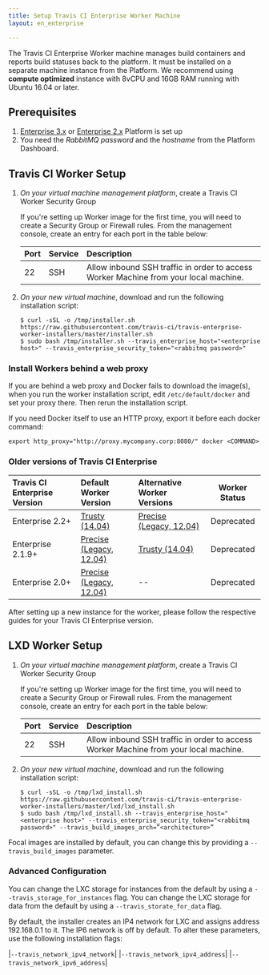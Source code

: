 ```yaml
---
title: Setup Travis CI Enterprise Worker Machine
layout: en_enterprise

---
```


The Travis CI Enterprise Worker machine manages build containers and reports build
statuses back to the platform. It must be installed on a separate machine
instance from the Platform. We recommend using **compute optimized** instance 
with 8vCPU and 16GB RAM running with Ubuntu 16.04 or later.

## Prerequisites 
1. [Enterprise 3.x](/user/enterprise/tcie-3.x-setting-up-travis-ci-enterprise/#1-setting-up-enterprise-platform) or [Enterprise 2.x](/user/enterprise/setting-up-travis-ci-enterprise/#1-setting-up-enterprise-platform-virtual-machine) Platform is set up
2. You need the *RabbitMQ password* and the *hostname* from the Platform Dashboard.

## Travis CI Worker Setup

1. *On your virtual machine management platform*, create a Travis CI Worker Security Group

    If you're setting up Worker image for the first time, you will need to create
    a Security Group or Firewall rules. From the management console, create an entry for
    each port in the table below:

    | Port | Service | Description |
    |:-----|:--------|:------------|
    | 22   | SSH     | Allow inbound SSH traffic in order to access Worker Machine from your local machine. |

1. *On your new virtual machine*, download and run the following installation script:

    ```
    $ curl -sSL -o /tmp/installer.sh https://raw.githubusercontent.com/travis-ci/travis-enterprise-worker-installers/master/installer.sh
    $ sudo bash /tmp/installer.sh --travis_enterprise_host="<enterprise host>" --travis_enterprise_security_token="<rabbitmq password>"
    ```

### Install Workers behind a web proxy

If you are behind a web proxy and Docker fails to download the image(s), when you run the worker installation script, edit `/etc/default/docker` and set your proxy there.
Then rerun the installation script.  

If you need Docker itself to use an HTTP proxy, export it before each docker command:

```
export http_proxy="http://proxy.mycompany.corp:8080/" docker <COMMAND>
```

### Older versions of Travis CI Enterprise

| Travis CI Enterprise Version | Default Worker Version                               | Alternative Worker Versions                          | Worker Status |
|:-----------------------------|:-----------------------------------------------------|:-----------------------------------------------------|:-------------:|
| Enterprise 2.2+              | [Trusty (14.04)](/user/enterprise/trusty/)           | [Precise (Legacy, 12.04)](/user/enterprise/precise/) | Deprecated    |
| Enterprise 2.1.9+            | [Precise (Legacy, 12.04)](/user/enterprise/precise/) | [Trusty (14.04)](/user/enterprise/trusty/)           | Deprecated    |
| Enterprise 2.0+              | [Precise (Legacy, 12.04)](/user/enterprise/precise/) | --                                                   | Deprecated    |

After setting up a new instance for the worker, please follow the respective guides for your Travis CI Enterprise version.

## LXD Worker Setup

1. *On your virtual machine management platform*, create a Travis CI Worker Security Group

    If you're setting up Worker image for the first time, you will need to create
    a Security Group or Firewall rules. From the management console, create an entry for
    each port in the table below:

    | Port | Service | Description |
    |:-----|:--------|:------------|
    | 22   | SSH     | Allow inbound SSH traffic in order to access Worker Machine from your local machine. |
    
1. *On your new virtual machine*, download and run the following installation script:
 
    ```
    $ curl -sSL -o /tmp/lxd_install.sh https://raw.githubusercontent.com/travis-ci/travis-enterprise-worker-installers/master/lxd/lxd_install.sh
    $ sudo bash /tmp/lxd_install.sh --travis_enterprise_host="<enterprise host>" --travis_enterprise_security_token="<rabbitmq password>" --travis_build_images_arch=”<architecture>”
     ```
Focal images are installed by default, you can change this by providing a `--travis_build_images` parameter.
    
### Advanced Configuration

You can change the LXC storage for instances from the default by using a `--travis_storage_for_instances` flag.
You can change the LXC storage for data from the default by using a `--travis_storate_for_data` flag.

By default, the installer creates an IP4 network for LXC and assigns address 192.168.0.1 to it. The IP6 network is off by default. 
To alter these parameters, use the following installation flags:
 
 |`--travis_network_ipv4_network`|
 |`--travis_network_ipv4_address`|
 |`--travis_network_ipv6_address`|

